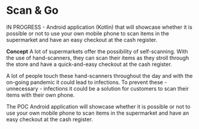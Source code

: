 # Scan & Go
IN PROGRESS - Android application (Kotlin) that will showcase whether it is possible or not to use your own mobile phone to scan items in the supermarket and have an easy checkout at the cash register.

**Concept**
A lot of supermarkets offer the possibility of self-scanning. With the use of hand-scanners, they can scan their items as they stroll through the store and have a quick-and-easy checkout at the cash register. 

A lot of people touch these hand-scanners throughout the day and with the on-going pandemic it could lead to infections. To prevent these - unnecessary - infections it could be a solution for customers to scan their items with their own phone. 

The POC Android application will showcase whether it is possible or not to use your own mobile phone to scan items in the supermarket and have an easy checkout at the cash register.
